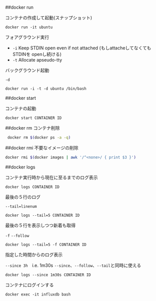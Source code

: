 ##docker run

コンテナの作成して起動(スナップショット)
```
docker run -it ubuntu
```

フォアグラウンド実行

* `-i` Keep STDIN open even if not attached (もしattacheしてなくても STDINを openし続ける)
* `-t` Allocate apseudo-tty

バックグラウンド起動

`-d`
```
docker run -i -t -d ubuntu /bin/bash
```

##docker start

コンテナの起動
```
docker start CONTAINER ID
```

##docker rm
コンテナ削除
```bash
 docker rm $(docker ps -a -q)
 ```
##docker rmi
不要なイメージの削除
```bash
docker rmi $(docker images | awk '/^<none>/ { print $3 }')
```



##docker logs

コンテナ実行時から現在に至るまでのログ表示
```
docker logs CONTAINER ID
```

最後の５行のログ

`--tail=linenum`
```
docker logs --tail=5 CONTAINER ID
```

最後の５行を表示しつつ新着も取得

`-f` `--follow`
```
docker logs --tail=5 -f CONTAINER ID
```

指定した時間からのログ表示

`--since 3h`　i.e. 1m30s  `--since`、`--follow`、`--tail`と同時に使える
```
docker logs --since 1m30s CONTAINER ID
```

コンテナにログインする

```
docker exec -it influxdb bash
```
